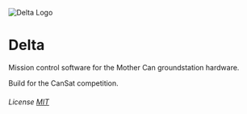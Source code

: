 ![Delta Logo](/lib/icon/png/256x256.png)
# Delta

Mission control software for the Mother Can groundstation hardware.

Build for the CanSat competition.

###### License [MIT](https://github.com/Stanislascollege-CanSat/Delta/blob/master/LICENSE)
